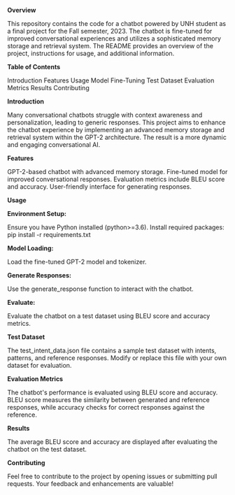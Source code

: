 **Overview**

This repository contains the code for a chatbot powered by UNH student as a final project for the Fall semester, 2023. The chatbot is fine-tuned for improved conversational experiences and utilizes a sophisticated memory storage and retrieval system. The README provides an overview of the project, instructions for usage, and additional information.

**Table of Contents**

Introduction
Features
Usage
Model Fine-Tuning
Test Dataset
Evaluation Metrics
Results
Contributing

**Introduction**

Many conversational chatbots struggle with context awareness and personalization, leading to generic responses. This project aims to enhance the chatbot experience by implementing an advanced memory storage and retrieval system within the GPT-2 architecture. The result is a more dynamic and engaging conversational AI.

**Features**

GPT-2-based chatbot with advanced memory storage.
Fine-tuned model for improved conversational responses.
Evaluation metrics include BLEU score and accuracy.
User-friendly interface for generating responses.

**Usage**

**Environment Setup:**

Ensure you have Python installed (python>=3.6).
Install required packages: pip install -r requirements.txt

**Model Loading:**

Load the fine-tuned GPT-2 model and tokenizer.

**Generate Responses:**

Use the generate_response function to interact with the chatbot.

**Evaluate:**

Evaluate the chatbot on a test dataset using BLEU score and accuracy metrics.

**Test Dataset**

The test_intent_data.json file contains a sample test dataset with intents, patterns, and reference responses. Modify or replace this file with your own dataset for evaluation.

**Evaluation Metrics**

The chatbot's performance is evaluated using BLEU score and accuracy. BLEU score measures the similarity between generated and reference responses, while accuracy checks for correct responses against the reference.

**Results**

The average BLEU score and accuracy are displayed after evaluating the chatbot on the test dataset.

**Contributing**

Feel free to contribute to the project by opening issues or submitting pull requests. Your feedback and enhancements are valuable!

